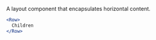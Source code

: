 A layout component that encapsulates horizontal content.

<div class="examples">

</div>

```jsx
<Row>
  Children
</Row>
```
